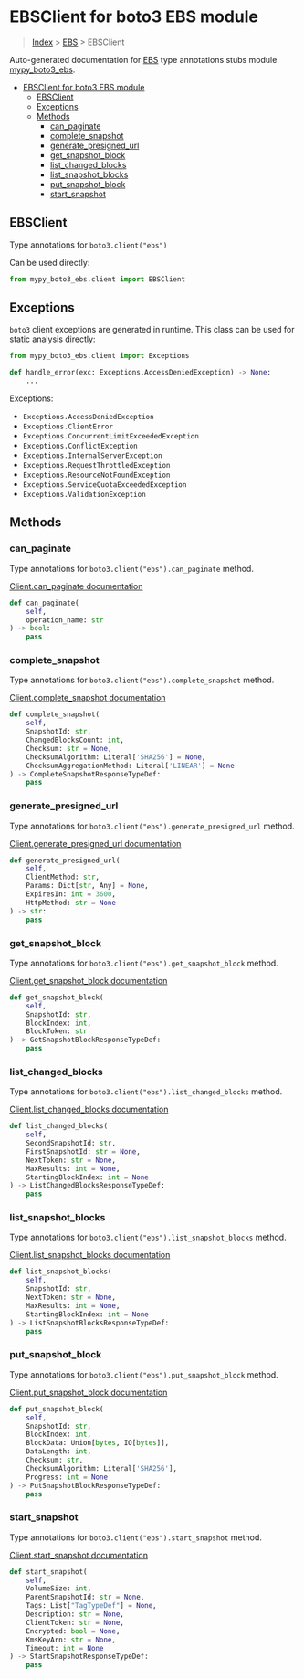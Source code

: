 # EBSClient for boto3 EBS module

> [Index](../README.md) > [EBS](./README.md) > EBSClient

Auto-generated documentation for [EBS](https://boto3.amazonaws.com/v1/documentation/api/latest/reference/services/ebs.html#EBS)
type annotations stubs module [mypy_boto3_ebs](https://pypi.org/project/mypy-boto3-ebs/).

- [EBSClient for boto3 EBS module](#ebsclient-for-boto3-ebs-module)
  - [EBSClient](#ebsclient)
  - [Exceptions](#exceptions)
  - [Methods](#methods)
    - [can_paginate](#can_paginate)
    - [complete_snapshot](#complete_snapshot)
    - [generate_presigned_url](#generate_presigned_url)
    - [get_snapshot_block](#get_snapshot_block)
    - [list_changed_blocks](#list_changed_blocks)
    - [list_snapshot_blocks](#list_snapshot_blocks)
    - [put_snapshot_block](#put_snapshot_block)
    - [start_snapshot](#start_snapshot)

## EBSClient

Type annotations for `boto3.client("ebs")`

Can be used directly:

```python
from mypy_boto3_ebs.client import EBSClient
```

## Exceptions


`boto3` client exceptions are generated in runtime. This class can be used for static analysis directly:

```python
from mypy_boto3_ebs.client import Exceptions

def handle_error(exc: Exceptions.AccessDeniedException) -> None:
    ...
```


Exceptions:

- `Exceptions.AccessDeniedException`
- `Exceptions.ClientError`
- `Exceptions.ConcurrentLimitExceededException`
- `Exceptions.ConflictException`
- `Exceptions.InternalServerException`
- `Exceptions.RequestThrottledException`
- `Exceptions.ResourceNotFoundException`
- `Exceptions.ServiceQuotaExceededException`
- `Exceptions.ValidationException`


## Methods


### can_paginate

Type annotations for `boto3.client("ebs").can_paginate` method.

[Client.can_paginate documentation](https://boto3.amazonaws.com/v1/documentation/api/latest/reference/services/ebs.html#EBS.Client.can_paginate)

```python
def can_paginate(
    self,
    operation_name: str
) -> bool:
    pass
```

### complete_snapshot

Type annotations for `boto3.client("ebs").complete_snapshot` method.

[Client.complete_snapshot documentation](https://boto3.amazonaws.com/v1/documentation/api/latest/reference/services/ebs.html#EBS.Client.complete_snapshot)

```python
def complete_snapshot(
    self,
    SnapshotId: str,
    ChangedBlocksCount: int,
    Checksum: str = None,
    ChecksumAlgorithm: Literal['SHA256'] = None,
    ChecksumAggregationMethod: Literal['LINEAR'] = None
) -> CompleteSnapshotResponseTypeDef:
    pass
```

### generate_presigned_url

Type annotations for `boto3.client("ebs").generate_presigned_url` method.

[Client.generate_presigned_url documentation](https://boto3.amazonaws.com/v1/documentation/api/latest/reference/services/ebs.html#EBS.Client.generate_presigned_url)

```python
def generate_presigned_url(
    self,
    ClientMethod: str,
    Params: Dict[str, Any] = None,
    ExpiresIn: int = 3600,
    HttpMethod: str = None
) -> str:
    pass
```

### get_snapshot_block

Type annotations for `boto3.client("ebs").get_snapshot_block` method.

[Client.get_snapshot_block documentation](https://boto3.amazonaws.com/v1/documentation/api/latest/reference/services/ebs.html#EBS.Client.get_snapshot_block)

```python
def get_snapshot_block(
    self,
    SnapshotId: str,
    BlockIndex: int,
    BlockToken: str
) -> GetSnapshotBlockResponseTypeDef:
    pass
```

### list_changed_blocks

Type annotations for `boto3.client("ebs").list_changed_blocks` method.

[Client.list_changed_blocks documentation](https://boto3.amazonaws.com/v1/documentation/api/latest/reference/services/ebs.html#EBS.Client.list_changed_blocks)

```python
def list_changed_blocks(
    self,
    SecondSnapshotId: str,
    FirstSnapshotId: str = None,
    NextToken: str = None,
    MaxResults: int = None,
    StartingBlockIndex: int = None
) -> ListChangedBlocksResponseTypeDef:
    pass
```

### list_snapshot_blocks

Type annotations for `boto3.client("ebs").list_snapshot_blocks` method.

[Client.list_snapshot_blocks documentation](https://boto3.amazonaws.com/v1/documentation/api/latest/reference/services/ebs.html#EBS.Client.list_snapshot_blocks)

```python
def list_snapshot_blocks(
    self,
    SnapshotId: str,
    NextToken: str = None,
    MaxResults: int = None,
    StartingBlockIndex: int = None
) -> ListSnapshotBlocksResponseTypeDef:
    pass
```

### put_snapshot_block

Type annotations for `boto3.client("ebs").put_snapshot_block` method.

[Client.put_snapshot_block documentation](https://boto3.amazonaws.com/v1/documentation/api/latest/reference/services/ebs.html#EBS.Client.put_snapshot_block)

```python
def put_snapshot_block(
    self,
    SnapshotId: str,
    BlockIndex: int,
    BlockData: Union[bytes, IO[bytes]],
    DataLength: int,
    Checksum: str,
    ChecksumAlgorithm: Literal['SHA256'],
    Progress: int = None
) -> PutSnapshotBlockResponseTypeDef:
    pass
```

### start_snapshot

Type annotations for `boto3.client("ebs").start_snapshot` method.

[Client.start_snapshot documentation](https://boto3.amazonaws.com/v1/documentation/api/latest/reference/services/ebs.html#EBS.Client.start_snapshot)

```python
def start_snapshot(
    self,
    VolumeSize: int,
    ParentSnapshotId: str = None,
    Tags: List["TagTypeDef"] = None,
    Description: str = None,
    ClientToken: str = None,
    Encrypted: bool = None,
    KmsKeyArn: str = None,
    Timeout: int = None
) -> StartSnapshotResponseTypeDef:
    pass
```



